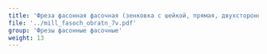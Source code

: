 ```yaml
---
title: 'Фреза фасонная фасочная (зенковка с шейкой, прямая, двухсторонняя и обратная)'
file: '../mill_fasoch_obratn_7v.pdf'
group: 'Фрезы фасонные фасочные'
weight: 13
---
```

